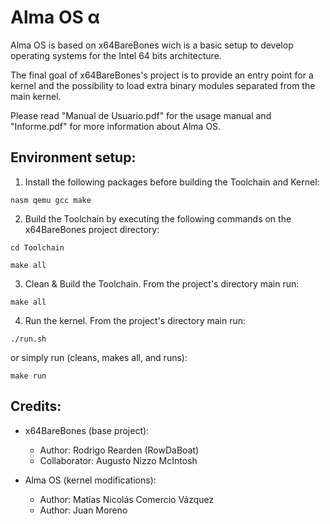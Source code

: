 # Alma OS α

Alma OS is based on x64BareBones wich is a basic setup to develop operating systems for the Intel 64 bits architecture.

The final goal of x64BareBones's project is to provide an entry point for a kernel and the possibility to load extra binary modules separated from the main kernel.

Please read "Manual de Usuario.pdf" for the usage manual and "Informe.pdf" for more information about Alma OS.

## Environment setup: 
1) Install the following packages before building the Toolchain and Kernel:

`nasm qemu gcc make`

2) Build the Toolchain by executing the following commands on the x64BareBones project directory:

`cd Toolchain`

`make all`

3) Clean & Build the Toolchain. From the project's directory main run: 

`make all`

4) Run the kernel. From the project's directory main run:

`./run.sh`

or simply run (cleans, makes all, and runs):

`make run`

## Credits: 
- x64BareBones (base project): 
	- Author: Rodrigo Rearden (RowDaBoat) 
	- Collaborator: Augusto Nizzo McIntosh

- Alma OS (kernel modifications): 
	- Author: Matías Nicolás Comercio Vázquez 
	- Author: Juan Moreno
